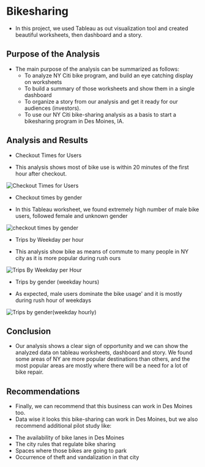 # Bikesharing
- In this project, we used Tableau as out visualization tool and created beautiful worksheets, then dashboard and a story.

## Purpose of the Analysis
  * The main purpose of the analysis can be summarized as follows:
    - To analyze NY Citi bike program, and build an eye catching display on worksheets
    - To build a summary of those worksheets and show them in a single dashboard
    - To organize a story from our analysis and get it ready for our audiences (investors).
    - To use our NY Citi bike-sharing analysis as a basis to start a bikesharing program in Des Moines, IA.

## Analysis and Results
  * Checkout Times for Users
  - This analysis shows most of bike use is within 20 minutes of the first hour after checkout.

![Checkout Times for Users](https://user-images.githubusercontent.com/89214854/146474070-43e13ece-ca95-4ad3-93c3-01f8ddbefdc1.png)


  * Checkout times by gender
  - In this Tableau worksheet, we found extremely high number of male bike users, followed female and unknown gender

![checkout times by gender](https://user-images.githubusercontent.com/89214854/146474097-85199437-e283-4d93-af77-d381544fedbe.png)


  * Trips by Weekday per hour
  - This analysis show bike as means of commute to many people in NY city as it is more popular during rush ours

![Trips By Weekday per Hour](https://user-images.githubusercontent.com/89214854/146474129-46c7a5b9-73b0-494e-8083-5445cf0b491e.png)


  * Trips by gender (weekday hours)
  - As expected, male users dominate the bike usage' and it is mostly during rush hour of weekdays

![Trips by gender(weekday hourly)](https://user-images.githubusercontent.com/89214854/146474166-b28c2a46-b9d9-40eb-84ae-fdf610dfe5a6.png)


## Conclusion

  * Our analysis shows a clear sign of opportunity and we can show the analyzed data on tableau worksheets, dashboard and story. We found some areas of NY are more popular destinations than others, and the most popular areas are mostly where there will be a need for a lot of bike repair.

## Recommendations
  
  * Finally, we can recommend that this business can work in Des Moines too. 
  * Data wise it looks this bike-sharing can work in Des Moines, but we also recommend additional pilot study like:
   - The availability of bike lanes in Des Moines
   - The city rules that regulate bike sharing
   - Spaces where those bikes are going to park
   - Occurrence of theft and vandalization in that city
